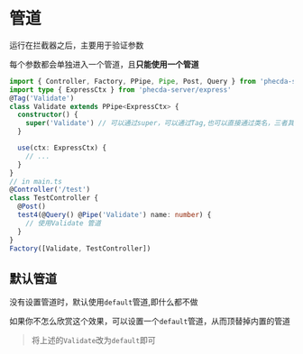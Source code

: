 # 管道

运行在拦截器之后，主要用于验证参数

每个参数都会单独进入一个管道，且**只能使用一个管道**

```ts
import { Controller, Factory, PPipe, Pipe, Post, Query } from 'phecda-server'
import type { ExpressCtx } from 'phecda-server/express'
@Tag('Validate')
class Validate extends PPipe<ExpressCtx> {
  constructor() {
    super('Validate') // 可以通过super，可以通过Tag,也可以直接通过类名，三者其一就行
  }

  use(ctx: ExpressCtx) {
    // ...
  }
}
// in main.ts
@Controller('/test')
class TestController {
  @Post()
  test4(@Query() @Pipe('Validate') name: number) {
    // 使用Validate 管道
  }
}
Factory([Validate, TestController])
```

## 默认管道
没有设置管道时，默认使用`default`管道,即什么都不做

如果你不怎么欣赏这个效果，可以设置一个`default`管道，从而顶替掉内置的管道

> 将上述的`Validate`改为`default`即可
